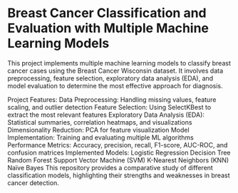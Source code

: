# Breast Cancer Classification and Evaluation with Multiple Machine Learning Models
This project implements multiple machine learning models to classify breast cancer cases using the Breast Cancer Wisconsin dataset. It involves data preprocessing, feature selection, exploratory data analysis (EDA), and model evaluation to determine the most effective approach for diagnosis.

Project Features:
Data Preprocessing: Handling missing values, feature scaling, and outlier detection
Feature Selection: Using SelectKBest to extract the most relevant features
Exploratory Data Analysis (EDA): Statistical summaries, correlation heatmaps, and visualizations
Dimensionality Reduction: PCA for feature visualization
Model Implementation: Training and evaluating multiple ML algorithms
Performance Metrics: Accuracy, precision, recall, F1-score, AUC-ROC, and confusion matrices
Implemented Models:
Logistic Regression
Decision Tree
Random Forest
Support Vector Machine (SVM)
K-Nearest Neighbors (KNN)
Naïve Bayes
This repository provides a comparative study of different classification models, highlighting their strengths and weaknesses in breast cancer detection.
